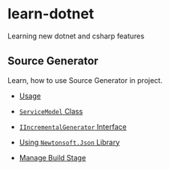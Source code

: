 # learn-dotnet

Learning new dotnet and csharp features

## Source Generator

Learn, how to use Source Generator in project.

- [Usage](/source-generator/README.md#usage)

- [`ServiceModel` Class](/source-generator/README.md#servicemodel-class)

- [`IIncrementalGenerator` Interface](/source-generator/README.md#iincrementalgenerator-interface)

- [Using `Newtonsoft.Json` Library](/source-generator/README.md#using-newtonsoftjson-library)

- [Manage Build Stage](/source-generator/README.md#manage-build-stages)
